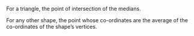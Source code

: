 For a triangle, the point of intersection of the medians.

For any other shape, the point whose co-ordinates are the average of the
co-ordinates of the shape’s vertices.
